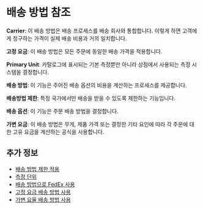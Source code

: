# 배송 방법 참조

**Carrier**: 이 배송 방법은 배송 프로세스를 배송 회사와 통합합니다. 이렇게 하면 고객에게 청구하는 가격이 실제 배송 비용과 거의 일치합니다.

**고정 요금**: 이 배송 방법은 모든 주문에 동일한 배송 가격을 적용합니다.

**Primary Unit**: 카탈로그에 표시되는 기본 측정뿐만 아니라 상점에서 사용되는 측정 시스템을 결정합니다.

**배송 방법**: 이 기능은 주어진 배송 옵션의 비용을 계산하는 프로세스를 제공합니다.

**배송방법 제한**: 특정 국가에서만 배송을 받을 수 있도록 제한하는 기능입니다.

**배송 옵션**: 이 기능은 주문 배송 방법을 결정합니다.

**가변 요금**: 이 배송 방법은 무게, 제품 가격 또는 결정한 기타 요인에 따라 각 주문에 대한 고유 요금을 계산하는 공식을 사용합니다.

## 추가 정보

* [배송 방법 제한 적용](./applying-shipping-method-restrictions.md)
* [측정 단위](./measurement-units.md)
* [배송 방법으로 FedEx 사용](./using-the-fedex-shipping-method.md)
* [고정 요금 배송 방법 사용](./using-the-flat-rate-shipping-method.md)
* [가변 요율 배송 방법 사용](./using-the-variable-rate-shipping-method.md)
  